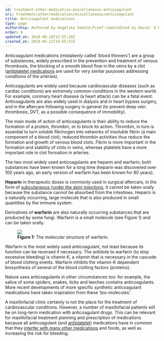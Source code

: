 ```yaml
---
id: treatment-other-medication-miscellaneous-anticoagulant
uri: treatment/other/medication/miscellaneous/anticoagulant
title: Anticoagulant medications
type: page
authorship: Authored by Angelika Sebald;Proof-read/edited by David. A Mitchell
order: 0
updated_at: 2018-08-18T12:55:20Z
created_at: 2018-05-21T14:55:53Z
---
```


<p>Anticoagulant medications (mistakenly called ‘blood thinners’)
    are a group of substances, widely prescribed in the prevention
    and treatment of venous thrombosis, the blocking of a smooth
    blood flow in the veins by a clot (<a href="/treatment/other/medication/miscellaneous/antiplatelet">antiplatelet medications</a>    are used for very similar purposes addressing conditions
    of the arteries).</p>
<p>Anticoagulants are widely used because cardiovascular diseases
    (such as cardiac conditions) are extremely common conditions
    in the western world. For example, coronary heart disease
    (a heart attack) can be a fatal event. Anticoagulants are
    also widely used in dialysis and in heart bypass surgery,
    and in the aftercare following surgery in general (to prevent
    deep vein thrombosis, DVT, as a possible consequence of immobility).</p>
<p>The main mode of action of anticoagulants is their ability to
    reduce the formation of a protein, thrombin, or to block
    its action. Thrombin, in turn is essential to turn soluble
    fibrinogen into networks of insoluble fibrin (a main component
    of a blood clot); reduced thrombin activities thus reduce
    the formation and growth of venous blood clots. Fibrin is
    more important in the formation and stability of clots in
    veins, whereas platelets have a more important role in clot
    formation in arteries.</p>
<p>The two most widely used anticoagulants are heparin and warfarin;
    both substances have been known for a long time (heparin
    was discovered over 100 years ago, an early version of warfarin
    has been known for 80 years).</p>
<p><strong>Heparin</strong> in therapeutic doses is commonly used
    in surgical aftercare, in the form of <a href="/treatment/other/medication/delivery/more-info">subcutaneous (under the skin) injections</a>,
    it cannot be taken orally because the substance cannot be
    absorbed from the intestines. Heparin is a naturally occurring,
    large molecule that is also produced in small quantities
    by the immune system.</p>
<p>Derivatives of <strong>warfarin</strong> are also naturally occurring
    substances that are produced by some fungi. Warfarin is a
    small molecule (see Figure 1) and can be taken orally.</p>
<figure><img src="/treatment-other-medication-miscellaneous-anticoagulant-figure1.png">
    <figcaption><strong>Figure 1:</strong> The molecular structure of warfarin.</figcaption>
</figure>
<p>Warfarin is the most widely used anticoagulant, not least because
    its function can be reversed if necessary. The antidote to
    warfarin (to stop excessive bleeding) is vitamin K, a vitamin
    that is necessary in the cascade of blood clotting events.
    Warfarin inhibits the vitamin-K dependent biosynthesis of
    several of the blood clotting factors (proteins).</p>
<p>Nature uses anticoagulants in other circumstances too: for example,
    the saliva of some spiders, snakes, ticks and leeches contains
    anticoagulants. More recent developments of more specific
    synthetic anticoagulant medications have taken inspiration
    from these ‘bio-molecules’.  </p>
<p>A maxillofacial clinic certainly is not the place for the treatment
    of cardiovascular conditions. However, a number of maxillofacial
    patients will be on long-term medication with anticoagulant
    drugs. This can be relevant for maxillofacial treatment planning
    and prescription of medications because all anticoagulant
    (and <a href="/treatment/other/medication/miscellaneous/antiplatelet">antiplatelet</a>)
    medications have in common that they <a href="/treatment/other/medication/delivery/more-info">interfer with many other medications</a>    and foods, as well as increasing the risk for bleeding.</p>
